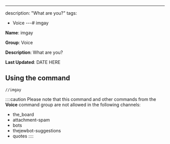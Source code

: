 ---
description: "What are you?"
tags:
  - Voice
---# imgay

**Name**: imgay

**Group**: Voice

**Description**: What are you?

**Last Updated**: DATE HERE

## Using the command

    //imgay

::::caution Please note that this command and other commands from the **Voice** command group are not allowed in the following channels:
- the_board
- attachment-spam
- bots
- thejewbot-suggestions
- quotes
::::